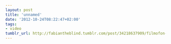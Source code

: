 ```yaml
---
layout: post
title: 'unnamed'
date: '2012-10-24T08:22:47+02:00'
tags:
- video
tumblr_url: http://fabiantheblind.tumblr.com/post/34218637909/filmofon-jan-mika-saz-vfx-showreel-do-you-like
---
```

